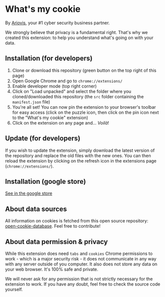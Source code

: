 # What's my cookie

By [Ariovis](https://ariovis.fr), your #1 cyber security business partner.

We strongly believe that privacy is a fundamental right. That's why we created this extension: to help you understand what's going on with your data.

## Installation (for developers)

1. Clone or download this repository (green button on the top right of this page)
2. Open Google Chrome and go to `chrome://extensions/`
3. Enable developer mode (top right corner)
4. Click on "Load unpacked" and select the folder where you cloned/downloaded this repository (the `src` folder containing the `manifest.json` file)
5. You're all set! You can now pin the extension to your browser's toolbar for easy access (click on the puzzle icon, then click on the pin icon next to the "What's my cookie" extension)
6. Click on the extension on any page and... _Voilà_!

## Update (for developers)

If you wish to update the extension, simply download the latest version of the repository and replace the old files with the new ones. You can then reload the extension by clicking on the refresh icon in the extensions page (`chrome://extensions/`).

## Installation (google store)

[See in the google store](https://chromewebstore.google.com/detail/whats-my-cookie-by-ariovi/gjfcbpmppidgegicdkeophkmngoimdnm?authuser=0&hl=fr)

## About data sources

All information on cookies is fetched from this open source repository: [open-cookie-database](https://github.com/jkwakman/Open-Cookie-Database). Feel free to contribute!

## About data permission & privacy

While this extension does need `tabs` and `cookies` Chrome permissions to work - which is a major security risk - it does not communicate in any way with any server outside of you computer. It also does not store any data on your web browser. It's 100% safe and private.

We will never ask for any permission that is not strictly necessary for the extension to work. If you have any doubt, feel free to check the source code yourself.

